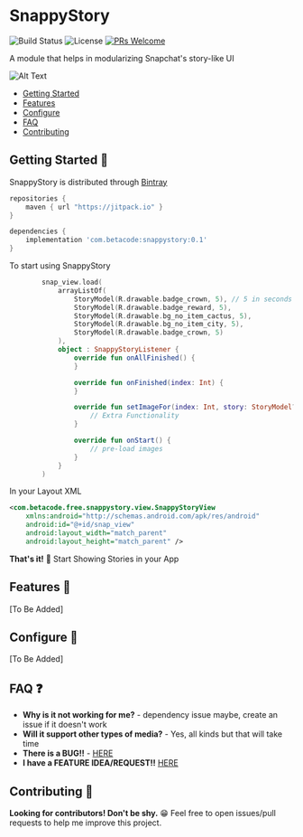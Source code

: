 

# SnappyStory

![Build Status](https://travis-ci.org/ChuckerTeam/chucker.svg?branch=master) ![License](https://img.shields.io/github/license/ChuckerTeam/Chucker.svg) [![PRs Welcome](https://img.shields.io/badge/PRs-welcome-orange.svg)](http://makeapullrequest.com)

A module that helps in modularizing Snapchat's story-like UI

![Alt Text](https://media.giphy.com/media/Ypq9Urm6MVXiEQHfce/giphy.gif)

* [Getting Started](#getting-started-)
* [Features](#features-)
* [Configure](#configure-)
* [FAQ](#faq-)
* [Contributing](#contributing-)

## Getting Started 👣

SnappyStory is distributed through [Bintray](https://bintray.com/beta/#/deeptolat/snappystory?tab=packages)

```groovy
repositories {
    maven { url "https://jitpack.io" }
}
```

```groovy
dependencies {
    implementation 'com.betacode:snappystory:0.1'
}
```

To start using SnappyStory

```kotlin
        snap_view.load(
            arrayListOf(
                StoryModel(R.drawable.badge_crown, 5), // 5 in seconds
                StoryModel(R.drawable.badge_reward, 5),
                StoryModel(R.drawable.bg_no_item_cactus, 5),
                StoryModel(R.drawable.bg_no_item_city, 5),
                StoryModel(R.drawable.badge_crown, 5)
            ),
            object : SnappyStoryListener {
                override fun onAllFinished() {
                }

                override fun onFinished(index: Int) {
                }

                override fun setImageFor(index: Int, story: StoryModel?, imageView: ImageView) {
                    // Extra Functionality
                }

                override fun onStart() {
                    // pre-load images
                }
            }
        )

```

In your Layout XML

```xml
<com.betacode.free.snappystory.view.SnappyStoryView 
    xmlns:android="http://schemas.android.com/apk/res/android"
    android:id="@+id/snap_view"
    android:layout_width="match_parent"
    android:layout_height="match_parent" />
```

**That's it!** 🎉 Start Showing Stories in your App

## Features 🧰

[To Be Added]

## Configure 🎨

[To Be Added]

## FAQ ❓

* **Why is it not working for me?** - dependency issue maybe, create an issue if it doesn't work
* **Will it support other types of media?** - Yes, all kinds but that will take time
* **There is a BUG!!** - [HERE](https://github.com/betaCode95/SnappyStory/blob/master/.github/ISSUE_TEMPLATE/bug_report.md)
* **I have a FEATURE IDEA/REQUEST!!** [HERE](https://github.com/betaCode95/SnappyStory/blob/master/.github/ISSUE_TEMPLATE/feature_request.md)

## Contributing 🤝

**Looking for contributors! Don't be shy.** 😁 Feel free to open issues/pull requests to help me improve this project.
